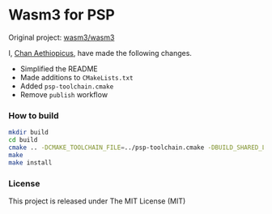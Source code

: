 # Wasm3 for PSP

Original project: [wasm3/wasm3](https://github.com/wasm3/wasm3)

I, [Chan Aethiopicus](https://github.com/aethiopicuschan), have made the following changes.

- Simplified the README
- Made additions to `CMakeLists.txt`
- Added `psp-toolchain.cmake`
- Remove `publish` workflow

### How to build

```sh
mkdir build
cd build
cmake .. -DCMAKE_TOOLCHAIN_FILE=../psp-toolchain.cmake -DBUILD_SHARED_LIBS=OFF -DBUILD_WASI=none -DCMAKE_INSTALL_PREFIX=~/wasm3
make
make install
```

### License

This project is released under The MIT License (MIT)

